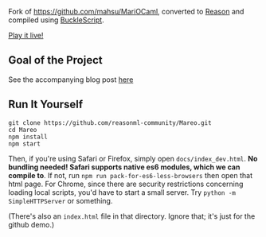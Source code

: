 Fork of https://github.com/mahsu/MariOCaml, converted to [Reason](http://reasonml.github.io/) and compiled using [BuckleScript](https://github.com/bucklescript/bucklescript).

[Play it live!](https://pauly.github.io/Mareo/)

## Goal of the Project

See the accompanying blog post [here](https://medium.com/@chenglou/mareo-reason-bucklescript-mario-205ce4c1cbe5)

## Run It Yourself

```
git clone https://github.com/reasonml-community/Mareo.git
cd Mareo
npm install
npm start
```

Then, if you're using Safari or Firefox, simply open `docs/index_dev.html`. **No bundling needed! Safari supports native es6 modules, which we can compile to**. If not, run `npm run pack-for-es6-less-browsers` then open that html page. For Chrome, since there are security restrictions concerning loading local scripts, you'd have to start a small server. Try `python -m SimpleHTTPServer` or something.

(There's also an `index.html` file in that directory. Ignore that; it's just for the github demo.)
